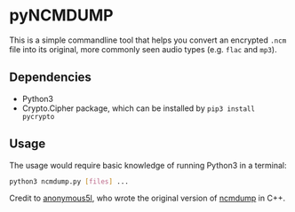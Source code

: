 # pyNCMDUMP

This is a simple commandline tool that helps you convert an encrypted `.ncm` file into its original, more commonly seen audio types (e.g. `flac` and `mp3`). 

## Dependencies

- Python3
- Crypto.Cipher package, which can be installed by `pip3 install pycrypto`

## Usage

The usage would require basic knowledge of running Python3 in a terminal:

```bash
python3 ncmdump.py [files] ...
```

Credit to [anonymous5l](https://github.com/anonymous5l), who wrote the original version of [ncmdump](https://github.com/anonymous5l/ncmdump) in C++.